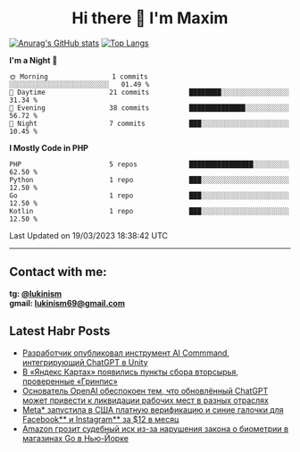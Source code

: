 ## <h1 align="center">Hi there 👋 I'm Maxim</h1>

[![Anurag's GitHub stats](https://github-readme-stats.vercel.app/api?username=lukinism)](https://github.com/anuraghazra/github-readme-stats) [![Top Langs](https://github-readme-stats.vercel.app/api/top-langs/?username=lukinism)](https://github.com/anuraghazra/github-readme-stats)

<!--START_SECTION:waka-->
**I'm a Night 🦉** 

```text
🌞 Morning                1 commits           ░░░░░░░░░░░░░░░░░░░░░░░░░   01.49 % 
🌆 Daytime                21 commits          ████████░░░░░░░░░░░░░░░░░   31.34 % 
🌃 Evening                38 commits          ██████████████░░░░░░░░░░░   56.72 % 
🌙 Night                  7 commits           ███░░░░░░░░░░░░░░░░░░░░░░   10.45 % 
```


**I Mostly Code in PHP** 

```text
PHP                      5 repos             ████████████████░░░░░░░░░   62.50 % 
Python                   1 repo              ███░░░░░░░░░░░░░░░░░░░░░░   12.50 % 
Go                       1 repo              ███░░░░░░░░░░░░░░░░░░░░░░   12.50 % 
Kotlin                   1 repo              ███░░░░░░░░░░░░░░░░░░░░░░   12.50 % 
```




 Last Updated on 19/03/2023 18:38:42 UTC
<!--END_SECTION:waka-->
___
## Contact with me:
**tg: [@lukinism](https://t.me/lukinism)  
gmail: lukinism69@gmail.com**

## Latest Habr Posts
<!-- BLOG-POST-LIST:START -->
- [Разработчик опубликовал инструмент AI Commmand, интегрирующий ChatGPT в Unity](https://habr.com/ru/post/723610/)
- [В «Яндекс Картах» появились пункты сбора вторсырья, проверенные «Гринпис»](https://habr.com/ru/post/723492/)
- [Основатель OpenAI обеспокоен тем, что обновлённый ChatGPT может привести к ликвидации рабочих мест в разных отраслях](https://habr.com/ru/post/723482/)
- [Meta* запустила в США платную верификацию и синие галочки для Facebook** и Instagram** за $12 в месяц](https://habr.com/ru/post/723480/)
- [Amazon грозит судебный иск из-за нарушения закона о биометрии в магазинах Go в Нью-Йорке](https://habr.com/ru/post/723472/)
<!-- BLOG-POST-LIST:END -->
